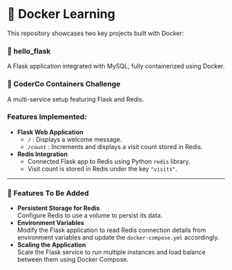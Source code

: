 # 🐳 Docker Learning

This repository showcases two key projects built with Docker:

### 🧩 hello_flask
A Flask application integrated with MySQL, fully containerized using Docker.

### 🚀 CoderCo Containers Challenge
A multi-service setup featuring Flask and Redis.

### Features Implemented:
- **Flask Web Application**
  - `/` : Displays a welcome message.
  - `/count` : Increments and displays a visit count stored in Redis.
- **Redis Integration**
  - Connected Flask app to Redis using Python `redis` library.
  - Visit count is stored in Redis under the key `"visits"`.

---

### 🚧 Features To Be Added
- **Persistent Storage for Redis**  
  Configure Redis to use a volume to persist its data.
- **Environment Variables**  
  Modify the Flask application to read Redis connection details from environment variables and update the `docker-compose.yml` accordingly.
- **Scaling the Application**  
  Scale the Flask service to run multiple instances and load balance between them using Docker Compose.
